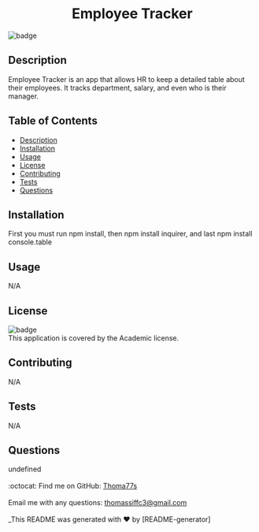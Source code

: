 <h1 align="center">Employee Tracker </h1>

![badge](https://img.shields.io/badge/license-Academic-brightgreen)<br />
## Description
 Employee Tracker is an app that allows HR to keep a detailed table about their employees. It tracks department, salary, and even who is their manager.


## Table of Contents
- [Description](#description)
- [Installation](#installation)
- [Usage](#usage)
- [License](#license)
- [Contributing](#contributing)
- [Tests](#tests)
- [Questions](#questions)


## Installation
 First you must run npm install, then npm install inquirer, and last npm install console.table


## Usage
 N/A


## License
![badge](https://img.shields.io/badge/license-Academic-brightgreen)
<br />
This application is covered by the Academic license. 


## Contributing
 N/A


## Tests
 N/A

 
## Questions
 undefined<br />
<br />
:octocat: Find me on GitHub: [Thoma77s](https://github.com/Thoma77s)<br />
<br />
 Email me with any questions: thomassiffc3@gmail.com<br /><br />
_This README was generated with ❤️ by [README-generator]
  